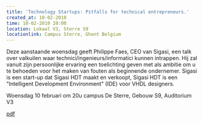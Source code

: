 ```yaml
---
title: 'Technology Startups: Pitfalls for technical entrepreneurs.'
created_at: 10-02-2010
time: 10-02-2010 20:00
location: Lokaal V3, Sterre S9
locationlink: Campus Sterre, Ghent Belgium
---
```


Deze aanstaande woensdag geeft Philippe Faes, CEO van Sigasi, een talk over valkuilen waar technici/ingenieurs/informatici kunnen intrappen. Hij zal vanuit zijn persoonlijke ervaring een toelichting geven met als ambitie om u te behoeden voor het maken van fouten als beginnende ondernemer. Sigasi is een start-up dat Sigasi HDT maakt en verkoopt, Sigasi HDT is een "Intelligent Development Environment" (IDE) voor VHDL designers.

Woensdag 10 februari om 20u campus De Sterre, Gebouw S9, Auditorium V3

[pdf](https://zeus.ugent.be/wp-content/uploads/2010/02/ondernemers.pdf)

